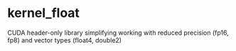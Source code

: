 # kernel_float
CUDA header-only library simplifying working with reduced precision (fp16, fp8) and vector types (float4, double2)
